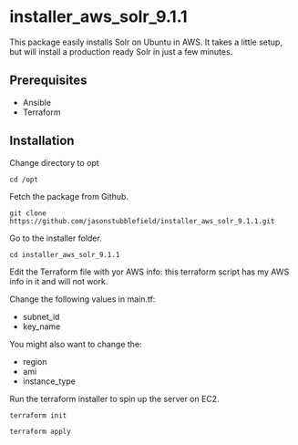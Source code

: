 # installer_aws_solr_9.1.1

This package easily installs Solr on Ubuntu in AWS. It takes a little setup, but will install a production ready Solr in just a few minutes.

## Prerequisites

* Ansible
* Terraform

## Installation

Change directory to opt

`cd /opt`

Fetch the package from Github.

`git clone https://github.com/jasonstubblefield/installer_aws_solr_9.1.1.git`

Go to the installer folder.

`cd installer_aws_solr_9.1.1`

Edit the Terraform file with yor AWS info: this terraform script has my AWS info in it and will not work.

Change the following values in main.tf:

* subnet_id
* key_name

You might also want to change the:
* region
* ami
* instance_type

Run the terraform installer to spin up the server on EC2.

`terraform init`

`terraform apply`


